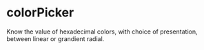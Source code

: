 # colorPicker
Know the value of hexadecimal colors, with choice of presentation, between linear or grandient radial. 
